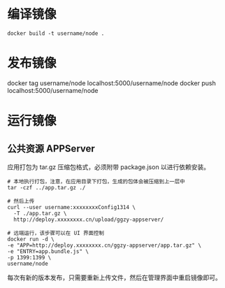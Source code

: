 # 编译镜像

```
docker build -t username/node .
```


# 发布镜像
docker tag username/node localhost:5000/username/node
docker push localhost:5000/username/node

# 运行镜像

## 公共资源 APPServer

应用打包为 tar.gz 压缩包格式，必须附带 package.json 以进行依赖安装。

```
# 本地执行打包，注意，在应用目录下打包，生成的包体会被压缩到上一层中
tar -czf ../app.tar.gz ./

# 然后上传
curl --user username:xxxxxxxxConfig1314 \
  -T ./app.tar.gz \
  http://deploy.xxxxxxxx.cn/upload/ggzy-appserver/

# 远端运行，该步骤可以在 UI 界面控制
docker run -d \
-e "APP=http://deploy.xxxxxxxx.cn/ggzy-appserver/app.tar.gz" \
-e "ENTRY=app.bundle.js" \
-p 1399:1399 \
username/node
```

每次有新的版本发布，只需要重新上传文件，然后在管理界面中重启镜像即可。